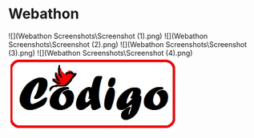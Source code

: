 # Webathon
![](Webathon Screenshots\Screenshot (1).png)
![](Webathon Screenshots\Screenshot (2).png)
![](Webathon Screenshots\Screenshot (3).png)
![](Webathon Screenshots\Screenshot (4).png)
![](codigo.png)
